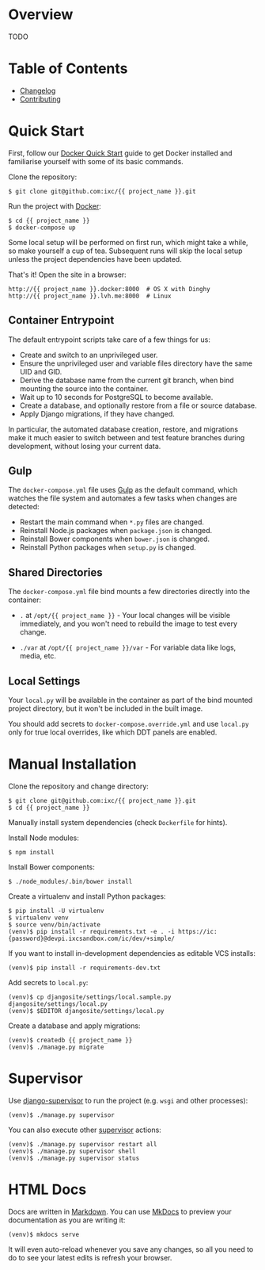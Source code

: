 # Overview

TODO

# Table of Contents

  * [Changelog][changelog]
  * [Contributing][contributing]

# Quick Start

First, follow our [Docker Quick Start][docker-quick-start] guide to get Docker
installed and familiarise yourself with some of its basic commands.

Clone the repository:

    $ git clone git@github.com:ixc/{{ project_name }}.git

Run the project with [Docker][docker]:

    $ cd {{ project_name }}
    $ docker-compose up

Some local setup will be performed on first run, which might take a while, so
make yourself a cup of tea. Subsequent runs will skip the local setup unless
the project dependencies have been updated.

That's it! Open the site in a browser:

    http://{{ project_name }}.docker:8000  # OS X with Dinghy
    http://{{ project_name }}.lvh.me:8000  # Linux

## Container Entrypoint

The default entrypoint scripts take care of a few things for us:

  * Create and switch to an unprivileged user.
  * Ensure the unprivileged user and variable files directory have the same UID
    and GID.
  * Derive the database name from the current git branch, when bind mounting
    the source into the container.
  * Wait up to 10 seconds for PostgreSQL to become available.
  * Create a database, and optionally restore from a file or source database.
  * Apply Django migrations, if they have changed.

In particular, the automated database creation, restore, and migrations make it
much easier to switch between and test feature branches during development,
without losing your current data.

## Gulp

The `docker-compose.yml` file uses [Gulp][gulp] as the default command, which
watches the file system and automates a few tasks when changes are detected:

  * Restart the main command when `*.py` files are changed.
  * Reinstall Node.js packages when `package.json` is changed.
  * Reinstall Bower components when `bower.json` is changed.
  * Reinstall Python packages when `setup.py` is changed.

## Shared Directories

The `docker-compose.yml` file bind mounts a few directories directly into the
container:

  * `.` at `/opt/{{ project_name }}` - Your local changes will be visible
    immediately, and you won't need to rebuild the image to test every change.

  * `./var` at `/opt/{{ project_name }}/var` - For variable data like logs,
    media, etc.

## Local Settings

Your `local.py` will be available in the container as part of the bind mounted
project directory, but it won't be included in the built image.

You should add secrets to `docker-compose.override.yml` and use `local.py` only
for true local overrides, like which DDT panels are enabled.

# Manual Installation

Clone the repository and change directory:

    $ git clone git@github.com:ixc/{{ project_name }}.git
    $ cd {{ project_name }}

Manually install system dependencies (check `Dockerfile` for hints).

Install Node modules:

    $ npm install

Install Bower components:

    $ ./node_modules/.bin/bower install

Create a virtualenv and install Python packages:

    $ pip install -U virtualenv
    $ virtualenv venv
    $ source venv/bin/activate
    (venv)$ pip install -r requirements.txt -e . -i https://ic:{password}@devpi.ixcsandbox.com/ic/dev/+simple/

If you want to install in-development dependencies as editable VCS installs:

    (venv)$ pip install -r requirements-dev.txt

Add secrets to `local.py`:

    (venv)$ cp djangosite/settings/local.sample.py djangosite/settings/local.py
    (venv)$ $EDITOR djangosite/settings/local.py

Create a database and apply migrations:

    (venv)$ createdb {{ project_name }}
    (venv)$ ./manage.py migrate

# Supervisor

Use [django-supervisor][django-supervisor] to run the project (e.g. `wsgi` and
other processes):

    (venv)$ ./manage.py supervisor

You can also execute other [supervisor][supervisor] actions:

    (venv)$ ./manage.py supervisor restart all
    (venv)$ ./manage.py supervisor shell
    (venv)$ ./manage.py supervisor status

# HTML Docs

Docs are written in [Markdown][markdown]. You can use [MkDocs][mkdocs] to preview your
documentation as you are writing it:

    (venv)$ mkdocs serve

It will even auto-reload whenever you save any changes, so all you need to do
to see your latest edits is refresh your browser.

[changelog]: changelog.md
[contributing]: contributing.md
[django-supervisor]: https://github.com/rfk/django-supervisor
[docker]: https://www.docker.com/
[docker-quick-start]: https://github.com/ixc/django-icekit/blob/feature/demo/docs/docker-quick-start.md
[gulp]: https://github.com/gulpjs/gulp
[markdown]: http://daringfireball.net/projects/markdown/
[mkdocs]: http://mkdocs.org
[supervisor]: http://supervisord.org/
